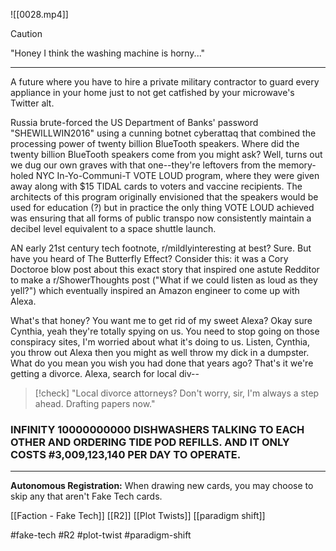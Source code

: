 ![[0028.mp4]]

> [!caution] 
> "Honey I think the washing machine is horny..." 

***
A future where you have to hire a private military contractor to guard every appliance in your home just to not get catfished by your microwave's Twitter alt.

Russia brute-forced the US Department of Banks' password "SHEWILLWIN2016" using a cunning botnet cyberattaq that combined the processing power of twenty billion BlueTooth speakers. Where did the twenty billion BlueTooth speakers come from you might ask? Well, turns out we dug our own graves with that one--they're leftovers from the memory-holed NYC In-Yo-Communi-T VOTE LOUD program, where they were given away along with $15 TIDAL cards to voters and vaccine recipients. The architects of this program originally envisioned that the speakers would be used for education (?) but in practice the only thing VOTE LOUD achieved was ensuring that all forms of public transpo now consistently maintain a decibel level equivalent to a space shuttle launch.

AN early 21st century tech footnote, r/mildlyinteresting at best? Sure. But have you heard of The Butterfly Effect? Consider this: it was a Cory Doctoroe blow post about this exact story that inspired one astute Redditor to make a r/ShowerThoughts post ("What if we could listen as loud as they yell?") which eventually inspired an Amazon engineer to come up with Alexa.

What's that honey? You want me to get rid of my sweet Alexa? Okay sure Cynthia, yeah they're totally spying on us. You need to stop going on those conspiracy sites, I'm worried about what it's doing to us. Listen, Cynthia, you throw out Alexa then you might as well throw my dick in a dumpster. What do you mean you wish you had done that years ago? That's it we're getting a divorce. Alexa, search for local div--

> [!check] 
> "Local divorce attorneys? Don't worry, sir, I'm always a step ahead. Drafting papers now." 

### INFINITY 10000000000 DISHWASHERS TALKING TO EACH OTHER AND ORDERING TIDE POD REFILLS. AND IT ONLY COSTS #3,009,123,140 PER DAY TO OPERATE.
***
**Autonomous Registration:** When drawing new cards, you may choose to skip any that aren't Fake Tech cards.

[[Faction - Fake Tech]]
[[R2]]
[[Plot Twists]]
[[paradigm shift]]

#fake-tech #R2 #plot-twist #paradigm-shift 
